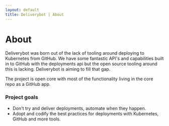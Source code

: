 ```yaml
---
layout: default
title: Deliverybot | About
---
```


# About

Deliverybot was born out of the lack of tooling around deploying to Kubernetes
from GitHub. We have some fantastic API's and capabilities built in to GitHub
with the deployments api but the open source tooling around this is lacking.
Deliverybot is aiming to fill that gap.

The project is open core with most of the functionality living in the core repo
as a GitHub app.

### Project goals

- Don't try and deliver deployments, automate when they happen.
- Adopt and codify the best practices for deployments with Kubernetes, GitHub
  and more tools.
